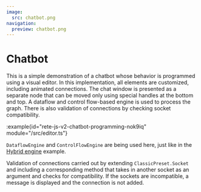 ```yaml
---
image:
  src: chatbot.png
navigation:
  preview: chatbot.png
---
```


# Chatbot

This is a simple demonstration of a chatbot whose behavior is programmed using a visual editor. In this implementation, all elements are customized, including animated connections. The chat window is presented as a separate node that can be moved only using special handles at the bottom and top. A dataflow and control flow-based engine is used to process the graph. There is also validation of connections by checking socket compatibility.

:example{id="rete-js-v2-chatbot-programming-nok9iq" module="/src/editor.ts"}

`DataflowEngine` and `ControlFlowEngine` are being used here, just like in the [Hybrid engine](/examples/processing/hybrid-engine) example.

Validation of connections carried out by extending `ClassicPreset.Socket` and including a corresponding method that takes in another socket as an argument and checks for compatibility. If the sockets are incompatible, a message is displayed and the connection is not added.

